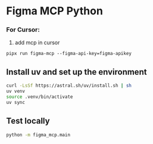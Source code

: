 # Figma MCP Python

### For Cursor:
1. add  mcp  in cursor 

```
pipx run figma-mcp --figma-api-key=figma-apikey
```



## Install uv and set up the environment
```bash
curl -LsSf https://astral.sh/uv/install.sh | sh
uv venv
source .venv/bin/activate
uv sync
```

## Test locally
```bash
python -m figma_mcp.main
```

